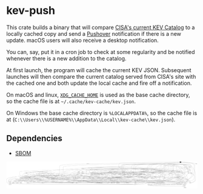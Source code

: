 # kev-push

This crate builds a binary that will compare
[CISA's current KEV Catalog](https://www.cisa.gov/known-exploited-vulnerabilities-catalog";)
to a locally cached copy and send a [Pushover](https://pushover.net) notification
if there is a new update. macOS users will also receive a desktop notification.

You can, say, put it in a cron job to check at some regularity and be notified whenever
there is a new addition to the catalog.

At first launch, the program will cache the current KEV JSON. Subsequent launches will
then compare the current catalog served from CISA's site with the cached one
and both update the local cache and fire off a notification.

On macOS and linux, 
[`XDG_CACHE_HOME`](https://specifications.freedesktop.org/basedir-spec/basedir-spec-latest.html)
is used as the base cache directory, so the cache file is at `~/.cache/kev-cache/kev.json`.

On Windows the base cache directory is `%LOCALAPPDATA%`,
so the cache file is at (`C:\\Users\\%USERNAME%\\AppData\\Local\\kev-cache\\kev.json`).

## Dependencies

- [SBOM](bom.xml)

![deps](assets/graph.svg)